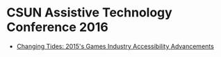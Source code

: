 # CSUN Assistive Technology Conference 2016

* [Changing Tides: 2015's Games Industry Accessibility Advancements](games_industry.md)

